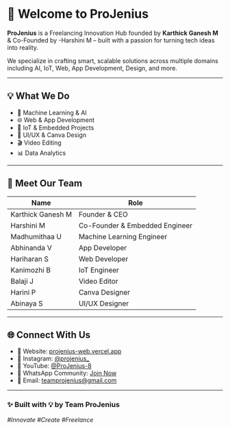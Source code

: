 # 🚀 Welcome to ProJenius

**ProJenius** is a Freelancing Innovation Hub founded by **Karthick Ganesh M** & Co-Founded by -Harshini M – built with a passion for turning tech ideas into reality.

We specialize in crafting smart, scalable solutions across multiple domains including AI, IoT, Web, App Development, Design, and more.

---

## 💡 What We Do

- 🤖 Machine Learning & AI  
- 🌐 Web & App Development  
- 📡 IoT & Embedded Projects  
- 🎨 UI/UX & Canva Design  
- 🎬 Video Editing  
- 📊 Data Analytics

---

## 👥 Meet Our Team

| Name              | Role                          |
|-------------------|-------------------------------|
| Karthick Ganesh M | Founder & CEO                 |
| Harshini M        | Co-Founder & Embedded Engineer|
| Madhumithaa U     | Machine Learning Engineer     |
| Abhinanda V       | App Developer                 |
| Hariharan S       | Web Developer                 |
| Kanimozhi B       | IoT Engineer                  |
| Balaji J          | Video Editor                  |
| Harini P          | Canva Designer                |
| Abinaya S         | UI/UX Designer                |

---

## 🌐 Connect With Us

- 🔗 Website: [projenius-web.vercel.app](https://projenius-web-sand.vercel.app/)
- 📸 Instagram: [@projenius_](https://www.instagram.com/projenius_?utm_source=qr&igsh=MWhyNjQxbGR4ZWNpYg==)  
- 🎥 YouTube: [@ProJenius-8](https://www.youtube.com/@projenius-8)  
- 💬 WhatsApp Community: [Join Now](https://chat.whatsapp.com/BA9caXw5J9W3gNrSfiVSBc)  
- 📧 Email: teamprojenius@gmail.com

---

### ✨ Built with 💡 by Team ProJenius  
_#Innovate #Create #Freelance_
